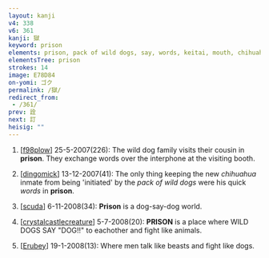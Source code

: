 ```yaml
---
layout: kanji
v4: 338
v6: 361
kanji: 獄
keyword: prison
elements: prison, pack of wild dogs, say, words, keitai, mouth, chihuahua, dog, large, drop
elementsTree: prison
strokes: 14
image: E78D84
on-yomi: ゴク
permalink: /獄/
redirect_from:
 - /361/
prev: 詮
next: 訂
heisig: ""
---
```


1) [<a href="http://kanji.koohii.com/profile/f98plow">f98plow</a>] 25-5-2007(226): The wild dog family visits their cousin in<strong> prison</strong>. They exchange words over the interphone at the visiting booth.

2) [<a href="http://kanji.koohii.com/profile/dingomick">dingomick</a>] 13-12-2007(41): The only thing keeping the new <em>chihuahua</em> inmate from being &#039;initiated&#039; by the <em>pack of wild dogs</em> were his quick <em>words</em> in <strong>prison</strong>.

3) [<a href="http://kanji.koohii.com/profile/scuda">scuda</a>] 6-11-2008(34): <strong>Prison</strong> is a dog-say-dog world.

4) [<a href="http://kanji.koohii.com/profile/crystalcastlecreature">crystalcastlecreature</a>] 5-7-2008(20): <strong>PRISON</strong> is a place where WILD DOGS SAY &quot;DOG!!&quot; to eachother and fight like animals.

5) [<a href="http://kanji.koohii.com/profile/Erubey">Erubey</a>] 19-1-2008(13): Where men talk like beasts and fight like dogs.

